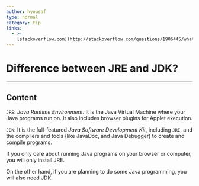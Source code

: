 ```yaml
---
author: hyousaf
type: normal
category: tip
links:
  - >-
    [stackoverflow.com](http://stackoverflow.com/questions/1906445/what-is-the-difference-between-jdk-and-jre){website}
---
```


# Difference between JRE and JDK?


---

## Content

`JRE`: *Java Runtime Environment*. It is the Java Virtual Machine where your Java programs run on. It also includes browser plugins for Applet execution. 

`JDK`: It is the full-featured *Java Software Development Kit*, including `JRE`, and the compilers and tools (like JavaDoc, and Java Debugger) to create and compile programs.

If you only care about running Java programs on your browser or computer, you will only install JRE.

On the other hand, if you are planning to do some Java programming, you will also need JDK.
 
